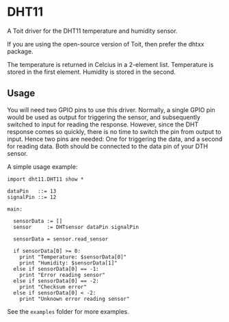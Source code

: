 # DHT11

A Toit driver for the DHT11 temperature and humidity sensor.

If you are using the open-source version of Toit, then prefer the dhtxx package.

The temperature is returned in Celcius in a 2-element list. Temperature is stored in the first element. Humidity is stored in the second.

## Usage

You will need two GPIO pins to use this driver. Normally, a single
GPIO pin would be used as output for triggering the sensor,
and subsequently switched to input for reading the response.
However, since the DHT response comes so quickly, there is no time to
switch the pin from output to input. Hence two pins are needed: One
for triggering the data, and a second for reading data.
Both should be connected to the data pin of your DTH sensor.

A simple usage example:

```
import dht11.DHT11 show *

dataPin   ::= 13
signalPin ::= 12

main:

  sensorData := []
  sensor     := DHTsensor dataPin signalPin

  sensorData = sensor.read_sensor

  if sensorData[0] >= 0:
    print "Temperature: $sensorData[0]"
    print "Humidity: $sensorData[1]"
  else if sensorData[0] == -1:
    print "Error reading sensor"
  else if sensorData[0] == -2:
    print "Checksum error"
  else if sensorData[0] < -2:
    print "Unknown error reading sensor"
```

See the `examples` folder for more examples.
